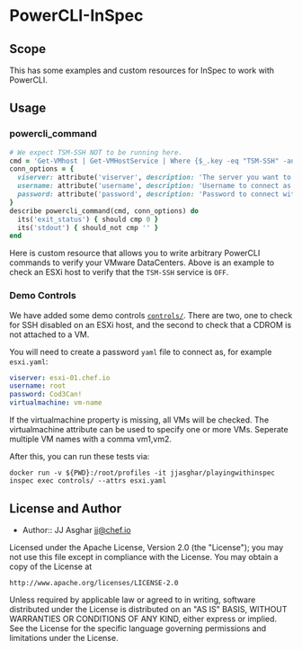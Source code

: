 # PowerCLI-InSpec

## Scope

This has some examples and custom resources for InSpec to work with PowerCLI.

## Usage

### powercli_command

```ruby
# We expect TSM-SSH NOT to be running here.
cmd = 'Get-VMhost | Get-VMHostService | Where {$_.key -eq "TSM-SSH" -and $_.running -eq $False}'
conn_options = {
  viserver: attribute('viserver', description: 'The server you want to connect to'),
  username: attribute('username', description: 'Username to connect as'),
  password: attribute('password', description: 'Password to connect with')
}
describe powercli_command(cmd, conn_options) do
  its('exit_status') { should cmp 0 }
  its('stdout') { should_not cmp '' }
end
```

Here is custom resource that allows you to write arbitrary PowerCLI commands to verify your VMware DataCenters. Above
is an example to check an ESXi host to verify that the `TSM-SSH` service is `OFF`.

### Demo Controls

We have added some demo controls [`controls/`](./controls). There are two, one to check for SSH disabled on an ESXi
host, and the second to check that a CDROM is not attached to a VM.

You will need to create a password `yaml` file to connect as, for example `esxi.yaml`:

```yaml
viserver: esxi-01.chef.io
username: root
password: Cod3Can!
virtualmachine: vm-name
```

If the virtualmachine property is missing, all VMs will be checked. The virtualmachine attribute can be used to specify one or more VMs. Seperate multiple VM names with a comma vm1,vm2.

After this, you can run these tests via:

```shell
docker run -v ${PWD}:/root/profiles -it jjasghar/playingwithinspec
inspec exec controls/ --attrs esxi.yaml
```

## License and Author

- Author::  JJ Asghar <jj@chef.io>

Licensed under the Apache License, Version 2.0 (the "License");
you may not use this file except in compliance with the License.
You may obtain a copy of the License at

    http://www.apache.org/licenses/LICENSE-2.0

Unless required by applicable law or agreed to in writing, software
distributed under the License is distributed on an "AS IS" BASIS,
WITHOUT WARRANTIES OR CONDITIONS OF ANY KIND, either express or implied.
See the License for the specific language governing permissions and
limitations under the License.
